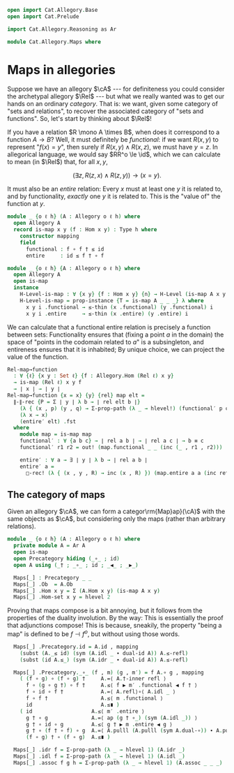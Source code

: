 ```agda
open import Cat.Allegory.Base
open import Cat.Prelude

import Cat.Allegory.Reasoning as Ar

module Cat.Allegory.Maps where
```

# Maps in allegories

Suppose we have an allegory $\cA$ --- for definiteness you could
consider the archetypal allegory $\Rel$ --- but what we really wanted
was to get our hands on an ordinary _category_. That is: we want, given
some category of "sets and relations", to recover the associated
category of "sets and functions". So, let's start by thinking about $\Rel$!

If you have a relation $R \mono A \times B$, when does it correspond to
a function $A \to B$? Well, it must definitely be _functional_: if we
want $R(x, y)$ to represent "$f(x) = y$", then surely if $R(x, y) \land
R(x, z)$, we must have $y = z$. In allegorical language, we would say
$RR^o \le \id$, which we can calculate to mean (in $\Rel$) that, for
all $x, y$,

$$
(\exists z, R(z, x) \land R(z, y)) \to (x = y)\text{.}
$$

It must also be an _entire_ relation: Every $x$ must at least one $y$ it
is related to, and by functionality, _exactly_ one $y$ it is related to.
This is the "value of" the function at $y$.

```agda
module _ {o ℓ h} (A : Allegory o ℓ h) where
  open Allegory A
  record is-map x y (f : Hom x y) : Type h where
    constructor mapping
    field
      functional : f ∘ f † ≤ id
      entire     : id ≤ f † ∘ f

module _ {o ℓ h} {A : Allegory o ℓ h} where
  open Allegory A
  open is-map
  instance
    H-Level-is-map : ∀ {x y} {f : Hom x y} {n} → H-Level (is-map A x y f) (suc n)
    H-Level-is-map = prop-instance {T = is-map A _ _ _} λ where
      x y i .functional → ≤-thin (x .functional) (y .functional) i
      x y i .entire     → ≤-thin (x .entire) (y .entire) i
```

We can calculate that a functional entire relation is precisely a
function between sets: Functionality ensures that (fixing a point $a$ in
the domain) the space of "points in the codomain related to $a$" is a
subsingleton, and entireness ensures that it is inhabited; By unique
choice, we can project the value of the function.

```agda
Rel-map→function
  : ∀ {ℓ} {x y : Set ℓ} {f : Allegory.Hom (Rel ℓ) x y}
  → is-map (Rel ℓ) x y f
  → ∣ x ∣ → ∣ y ∣
Rel-map→function {x = x} {y} {rel} map elt =
  ∥-∥-rec {P = Σ ∣ y ∣ λ b → ∣ rel elt b ∣}
    (λ { (x , p) (y , q) → Σ-prop-path (λ _ → hlevel!) (functional′ p q) })
    (λ x → x)
    (entire′ elt) .fst
  where
    module map = is-map map
    functional′ : ∀ {a b c} → ∣ rel a b ∣ → ∣ rel a c ∣ → b ≡ c
    functional′ r1 r2 = out! (map.functional _ _ (inc (_ , r1 , r2)))

    entire′ : ∀ a → ∃ ∣ y ∣ λ b → ∣ rel a b ∣
    entire′ a =
      □-rec! (λ { (x , y , R) → inc (x , R) }) (map.entire a a (inc refl))
```

## The category of maps

Given an allegory $\cA$, we can form a categor\rm{Map}ap}(\cA)$
with the same objects as $\cA$, but considering only the maps (rather
than arbitrary relations).

```agda
module _ {o ℓ h} (A : Allegory o ℓ h) where
  private module A = Ar A
  open is-map
  open Precategory hiding (_∘_ ; id)
  open A using (_† ; _∘_ ; id ; _◀_ ; _▶_)

  Maps[_] : Precategory _ _
  Maps[_] .Ob  = A.Ob
  Maps[_] .Hom x y = Σ (A.Hom x y) (is-map A x y)
  Maps[_] .Hom-set x y = hlevel 2
```

Proving that maps compose is a bit annoying, but it follows from the
properties of the duality involution. By the way: This is essentially
the proof that adjunctions compose! This is because, sneakily, the
property "being a map" is defined to be $f \dashv f^o$, but without
using those words.

```agda
  Maps[_] .Precategory.id = A.id , mapping
    (subst (A._≤ id) (sym (A.idl _ ∙ dual-id A)) A.≤-refl)
    (subst (id A.≤_) (sym (A.idr _ ∙ dual-id A)) A.≤-refl)

  Maps[_] .Precategory._∘_ (f , m) (g , m′) = f A.∘ g , mapping
    ( (f ∘ g) ∘ (f ∘ g) †     A.=⟨ A.†-inner refl ⟩
      f ∘ (g ∘ g †) ∘ f †     A.≤⟨ f ▶ m′ .functional ◀ f † ⟩
      f ∘ id ∘ f †            A.=⟨ A.refl⟩∘⟨ A.idl _ ⟩
      f ∘ f †                 A.≤⟨ m .functional ⟩
      id                      A.≤∎ )
    ( id                   A.≤⟨ m′ .entire ⟩
      g † ∘ g              A.=⟨ ap (g † ∘_) (sym (A.idl _)) ⟩
      g † ∘ id ∘ g         A.≤⟨ g † ▶ m .entire ◀ g ⟩
      g † ∘ (f † ∘ f) ∘ g  A.=⟨ A.pulll (A.pulll (sym A.dual-∘)) ∙ A.pullr refl ⟩
      (f ∘ g) † ∘ (f ∘ g)  A.≤∎ )

  Maps[_] .idr f = Σ-prop-path (λ _ → hlevel 1) (A.idr _)
  Maps[_] .idl f = Σ-prop-path (λ _ → hlevel 1) (A.idl _)
  Maps[_] .assoc f g h = Σ-prop-path (λ _ → hlevel 1) (A.assoc _ _ _)
```
